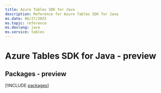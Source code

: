 ```yaml
---
title: Azure Tables SDK for Java
description: Reference for Azure Tables SDK for Java
ms.date: 06/27/2025
ms.topic: reference
ms.devlang: java
ms.service: tables
---
```

# Azure Tables SDK for Java - preview
## Packages - preview
[!INCLUDE [packages](tables-index.md)]